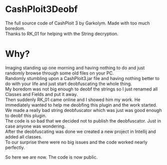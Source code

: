 # CashPloit3Deobf
The full source code of CashPloit 3 by Garkolym. Made with too much boredom.  
Thanks to RK_01 for helping with the String decryption.

# Why?
Imaging standing up one morning and having nothing to do and just randomly browse through some old files on your PC.  
Randomly stumbling upon a CashPloit3.jar file and having nothing better to do with your life and just start deobfuscating the whole thing.  
My boredom was not big enough to deobf the strings so I just renamed all Classes and Fields and put it away.  
Then suddenly RK_01 came online and I showed him my work. He immediately wanted to help me deobfing this plugin and the work started.  
We made a really bad string deobfuscator which was just was good enough to deobf this plugin.  
The code is so bad that we decided not to publish the deobfuscator. Just in case anyone was wondering.  
After the deobfuscating was done we created a new project in Intellij and added all classes.  
To our surprise there were no big issues and the code worked nearly perfectly.  

So here we are now. The code is now public.
